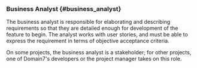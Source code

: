 ### Business Analyst {#business_analyst}

The business analyst is responsible for elaborating and describing requirements
so that they are detailed enough for development of the feature to begin.
The analyst works with user stories, and must be able to express the 
requirement in terms of objective acceptance criteria.

On some projects, the business analyst is a stakeholder;
for other projects, one of Domain7's developers or the project manager
takes on this role.
